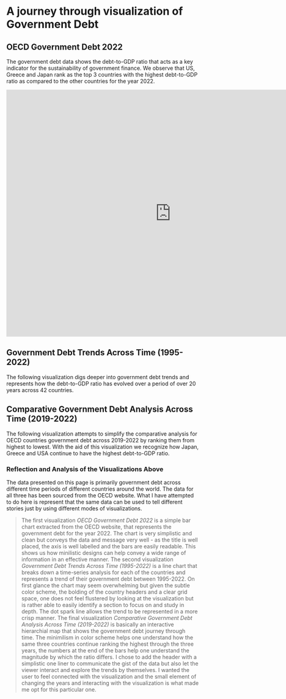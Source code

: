 # A journey through visualization of Government Debt
## OECD Government Debt 2022
The government debt data shows the debt-to-GDP ratio that acts as a key indicator for the sustainability of government finance. 
We observe that US, Greece and Japan rank as the top 3 countries with the highest debt-to-GDP ratio as compared to the other countries for the year 2022. 
<iframe src="https://data.oecd.org/chart/7bet" width="860" height="645" style="border: 0" mozallowfullscreen="true" webkitallowfullscreen="true" allowfullscreen="true">OECD Chart: General government debt, Total, % of GDP, Annual, 2022</iframe>

## Government Debt Trends Across Time (1995-2022)
The following visualization digs deeper into government debt trends and represents how the debt-to-GDP ratio has evolved over a period of over 20 years across 42 countries.
<div class="flourish-embed flourish-chart" data-src="visualisation/14976699"><script src="https://public.flourish.studio/resources/embed.js"></script></div>

## Comparative Government Debt Analysis Across Time (2019-2022)
The following visualization attempts to simplify the comparative analysis for OECD countries government debt across 2019-2022 by ranking them from highest to lowest. With the aid of this visualization we recognize how Japan, Greece and USA continue to have the highest debt-to-GDP ratio. 
<div class="flourish-embed flourish-hierarchy" data-src="visualisation/14977196"><script src="https://public.flourish.studio/resources/embed.js"></script></div>

### Reflection and Analysis of the Visualizations Above
The data presented on this page is primarily government debt across different time periods of different countries around the world. The data for all three has been sourced from the OECD website. What I have attempted to do here is represent that the same data can be used to tell different stories just by using different modes of visualizations. 
> The first visualization *OECD Government Debt 2022* is a simple bar chart extracted from the OECD website, that represents the government debt for the year 2022.  The chart is very simplistic and clean but conveys the data and message very well - as the title is well placed, the axis is well labelled and the bars are easily readable. This shows us how minilistic designs can help convey a wide range of information in an effective manner.
> The second visualization *Government Debt Trends Across Time (1995-2022)* is a line chart that breaks down a time-series analysis for each of the countries and represents a trend of their government debt between 1995-2022. On first glance the chart may seem overwhelming but given the subtle color scheme, the bolding of the country headers and a clear grid space, one does not feel flustered by looking at the visualization but is rather able to easily identify a section to focus on and study in depth. The dot spark line allows the trend to be represented in a more crisp manner.
> The final visualization *Comparative Government Debt Analysis Across Time (2019-2022)* is basically an interactive hierarchial map that shows the government debt journey through time. The minimilism in color scheme helps one understand how the same three countries continue ranking the highest through the three years, the numbers at the end of the bars help one understand the magnitude by which the ratio differs. I chose to add the header with a simplistic one liner to communicate the gist of the data but also let the viewer interact and explore the trends by themselves. I wanted the user to feel connected with the visualization and the small element of changing the years and interacting with the visualization is what made me opt for this particular one. 
